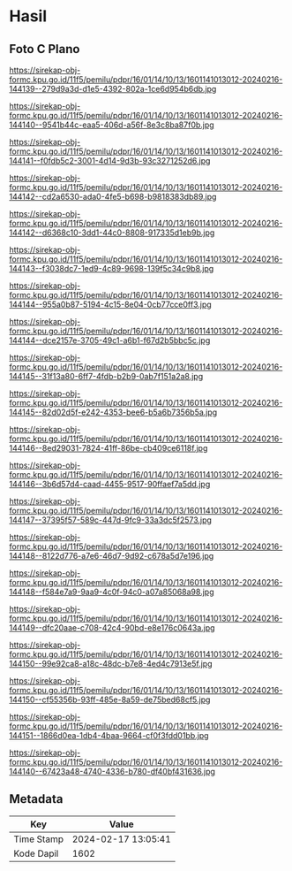 # Hasil

## Foto C Plano

https://sirekap-obj-formc.kpu.go.id/11f5/pemilu/pdpr/16/01/14/10/13/1601141013012-20240216-144139--279d9a3d-d1e5-4392-802a-1ce6d954b6db.jpg

https://sirekap-obj-formc.kpu.go.id/11f5/pemilu/pdpr/16/01/14/10/13/1601141013012-20240216-144140--9541b44c-eaa5-406d-a56f-8e3c8ba87f0b.jpg

https://sirekap-obj-formc.kpu.go.id/11f5/pemilu/pdpr/16/01/14/10/13/1601141013012-20240216-144141--f0fdb5c2-3001-4d14-9d3b-93c3271252d6.jpg

https://sirekap-obj-formc.kpu.go.id/11f5/pemilu/pdpr/16/01/14/10/13/1601141013012-20240216-144142--cd2a6530-ada0-4fe5-b698-b9818383db89.jpg

https://sirekap-obj-formc.kpu.go.id/11f5/pemilu/pdpr/16/01/14/10/13/1601141013012-20240216-144142--d6368c10-3dd1-44c0-8808-917335d1eb9b.jpg

https://sirekap-obj-formc.kpu.go.id/11f5/pemilu/pdpr/16/01/14/10/13/1601141013012-20240216-144143--f3038dc7-1ed9-4c89-9698-139f5c34c9b8.jpg

https://sirekap-obj-formc.kpu.go.id/11f5/pemilu/pdpr/16/01/14/10/13/1601141013012-20240216-144144--955a0b87-5194-4c15-8e04-0cb77cce0ff3.jpg

https://sirekap-obj-formc.kpu.go.id/11f5/pemilu/pdpr/16/01/14/10/13/1601141013012-20240216-144144--dce2157e-3705-49c1-a6b1-f67d2b5bbc5c.jpg

https://sirekap-obj-formc.kpu.go.id/11f5/pemilu/pdpr/16/01/14/10/13/1601141013012-20240216-144145--31f13a80-6ff7-4fdb-b2b9-0ab7f151a2a8.jpg

https://sirekap-obj-formc.kpu.go.id/11f5/pemilu/pdpr/16/01/14/10/13/1601141013012-20240216-144145--82d02d5f-e242-4353-bee6-b5a6b7356b5a.jpg

https://sirekap-obj-formc.kpu.go.id/11f5/pemilu/pdpr/16/01/14/10/13/1601141013012-20240216-144146--8ed29031-7824-41ff-86be-cb409ce6118f.jpg

https://sirekap-obj-formc.kpu.go.id/11f5/pemilu/pdpr/16/01/14/10/13/1601141013012-20240216-144146--3b6d57d4-caad-4455-9517-90ffaef7a5dd.jpg

https://sirekap-obj-formc.kpu.go.id/11f5/pemilu/pdpr/16/01/14/10/13/1601141013012-20240216-144147--37395f57-589c-447d-9fc9-33a3dc5f2573.jpg

https://sirekap-obj-formc.kpu.go.id/11f5/pemilu/pdpr/16/01/14/10/13/1601141013012-20240216-144148--8122d776-a7e6-46d7-9d92-c678a5d7e196.jpg

https://sirekap-obj-formc.kpu.go.id/11f5/pemilu/pdpr/16/01/14/10/13/1601141013012-20240216-144148--f584e7a9-9aa9-4c0f-94c0-a07a85068a98.jpg

https://sirekap-obj-formc.kpu.go.id/11f5/pemilu/pdpr/16/01/14/10/13/1601141013012-20240216-144149--dfc20aae-c708-42c4-90bd-e8e176c0643a.jpg

https://sirekap-obj-formc.kpu.go.id/11f5/pemilu/pdpr/16/01/14/10/13/1601141013012-20240216-144150--99e92ca8-a18c-48dc-b7e8-4ed4c7913e5f.jpg

https://sirekap-obj-formc.kpu.go.id/11f5/pemilu/pdpr/16/01/14/10/13/1601141013012-20240216-144150--cf55356b-93ff-485e-8a59-de75bed68cf5.jpg

https://sirekap-obj-formc.kpu.go.id/11f5/pemilu/pdpr/16/01/14/10/13/1601141013012-20240216-144151--1866d0ea-1db4-4baa-9664-cf0f3fdd01bb.jpg

https://sirekap-obj-formc.kpu.go.id/11f5/pemilu/pdpr/16/01/14/10/13/1601141013012-20240216-144140--67423a48-4740-4336-b780-df40bf431636.jpg


## Metadata

| Key        | Value               |
| ---------- | ------------------- |
| Time Stamp | 2024-02-17 13:05:41 |
| Kode Dapil | 1602                |



